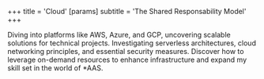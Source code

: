 +++
title = 'Cloud'
[params]
  subtitle = 'The Shared Responsability Model'
+++

Diving into platforms like AWS, Azure, and GCP, uncovering scalable solutions for technical projects. Investigating serverless architectures, cloud networking principles, and essential security measures. Discover how to leverage on-demand resources to enhance infrastructure and expand my skill set in the world of *AAS.
